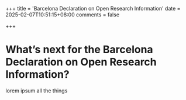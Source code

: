 +++
title = 'Barcelona Declaration on Open Research Information'
date = 2025-02-07T10:51:15+08:00
comments = false

+++

# What’s next for the Barcelona Declaration on Open Research Information?
lorem ipsum all the things
